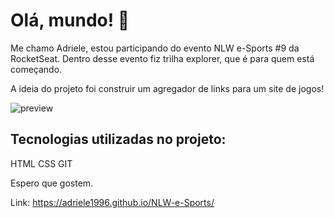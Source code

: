 
# Olá, mundo! 👋

Me chamo Adriele, estou participando do evento NLW e-Sports #9 da RocketSeat. Dentro desse evento fiz trilha explorer, que é para quem está começando. 

A ideia do projeto foi construir um agregador de links para um site de jogos!

![preview]()

## Tecnologias utilizadas no projeto:
HTML
CSS
GIT

Espero que gostem.

Link: https://adriele1996.github.io/NLW-e-Sports/